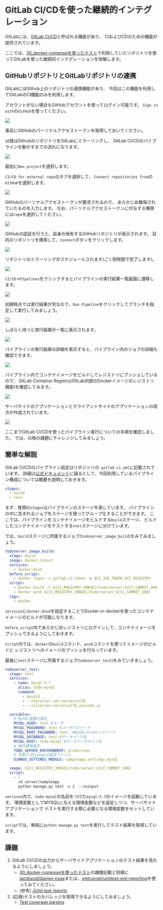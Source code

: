 # GitLab CI/CDを使った継続的インテグレーション

GitLabには、[GitLab CI/CD](https://docs.gitlab.com/ee/ci/)と呼ばれる機能があり、
CIおよびCDのための機能が提供されています。

ここでは、[30_docker-composeを使ったテスト](../20_dockerを使ったローカルテスト/30_docker-composeを使ったテスト.md)で利用していたリポジトリを使ってGitLabを使った継続的インテグレーションを体験します。

## GitHubリポジトリとGitLabリポジトリの連携

GitLabにはGithub上のリポジトリの連携機能があり、
今回はこの機能を利用してGitLabのCI機能のみを利用します。

アカウントがない場合もGitHubアカウントを使ってログイン可能です。
`Sign in with`の`GitHub`を使ってください。

![](2020-04-14-12-52-25.png)

事前にGitHubのパーソナルアクセストークンを取得しておいてください。

以降はGithubのリポジトリをGitLabにミラーリングし、
GitLab CI/CDのパイプラインを動かすまでの流れになります。

![](2020-04-14-12-54-12.png)

最初に`New project`を選択します。

`CI/CD for external repo`のタブを選択して、
`Connect repositories from`の`GitHub`を選択します。

![](2020-04-14-15-20-28.png)

GitHubのパーソナルアクセストークンが要求されるので、
あらかじめ確保されていたものを入力します。
なお、パーソナルアクセストークンに付与する権限には`repo`を選択してください。

![](2020-04-14-12-59-04.png)

GitHubの認証を行うと、自身の保有するGitHubリポジトリが表示されます。
目的のリポジトリを検索して、`Connect`ボタンをクリックします。

![](2020-04-14-13-00-19.png)

リポジトリのミラーリングがスケジュールされます(ごく短時間で完了します)。

![](2020-04-14-13-01-27.png)

`CI/CD`->`Pipelines`をクリックするとパイプラインの実行結果一覧画面に遷移します。

![](2020-04-14-13-20-37.png)

初期時点では実行結果が空なので、`Run Pipeline`をクリックしてブランチを指定して実行してみましょう。

![](2020-04-14-13-25-41.png)

しばらく待つと実行結果が一覧に表示されます。

![](2020-04-14-14-24-37.png)

パイプラインの実行結果の詳細を表示すると、パイプライン内のジョブの詳細も確認できます。

![](2020-04-14-14-24-19.png)

パイプライン内でコンテナイメージをビルドしてレジストリにプッシュしているので、
GitLab Container Registry(GitLab内部のDockerイメージのレジストリ機能)を確認してみます。

![](2020-04-14-14-49-55.png)

サーバサイドのアプリケーションとクライアントサイドのアプリケーションの両方が作成されています。

![](2020-04-14-14-50-09.png)

ここまでGitLab CI/CDを使ったパイプライン実行についての手順を確認しました。
では、以降の課題にチャレンジしてみましょう。

## 簡単な解説

GitLab CI/CDのパイプライン設定はリポジトリの`.gitlab-ci.yml`に記載されています。
詳細は[公式ドキュメント](https://docs.gitlab.com/ee/ci/)に譲るとして、今回利用しているパイプライン構成については概要を説明しておきます。

```yaml
stages:
  - build
  - test
```

まず、冒頭の`stages`はパイプラインのステージを表しています。
パイプラインの中に含まれるジョブをステージを使ってグループ化することができます。
ここでは、パイプラインをコンテナイメージをビルドする`build`ステージ、
ビルドしたコンテナイメージをテストする`test`ステージに分けています。

では、`build`ステージに所属するジョブ(`todoserver_image_build`)をみてみましょう。

```yaml
todoserver_image_build:
  stage: build
  image: docker:latest
  services:
    - docker:dind
  before_script:
    - docker login -u gitlab-ci-token -p $CI_JOB_TOKEN $CI_REGISTRY
  script:
    - docker build -t ${CI_REGISTRY_IMAGE}/todo/server:${CI_COMMIT_SHA} server
    - docker push ${CI_REGISTRY_IMAGE}/todo/server:${CI_COMMIT_SHA}
  tags:
    - docker
```

`services`に`docker:dind`を指定することでDocker-in-dockerを使ったコンテナイメージのビルドが可能になります。

`before_script`内であらかじめレジストリにログインして、コンテナイメージをプッシュできるようにしておきます。

`script`内では、`docker`の`build`コマンド、`push`コマンドを使ってイメージのビルドと
レジストリへのイメージのプッシュを行なっています。

最後に`test`ステージに所属するジョブ(`todoserver_test`)をみていきましょう。

```yaml
todoserver_test:
  stage: test
  services:
    - name: mysql:5.7
      alias: todo-mysql
      command:
        - mysqld 
        - --character-set-server=utf8 
        - --collation-server=utf8_unicode_ci

  variables:
    # MySQL関連の設定
    MYSQL_USER: test #ユーザ
    MYSQL_PASSWORD: test #ユーザパスワード
    MYSQL_ROOT_PASSWORD: test  #MySQLのrootパスワード
    MYSQL_DATABASE: test #データベース名
    MYSQL_HOST: todo-mysql #データベースホスト名
    # 動作環境設定
    TODO_SERVER_ENVIRONMENT: production
    # 利用するDjangoの設定ファイル
    DJANGO_SETTINGS_MODULE: sampleapp.settings_mysql

  image: ${CI_REGISTRY_IMAGE}/todo/server:${CI_COMMIT_SHA}
  script:
    - |
      cd server/sampleapp
      python manage.py test -v 2  --noinput
```

`services`内で、`todo-mysql`の名前をつけた`mysql:5.7`のイメージを起動しています。
環境変数としてMYSQLに与える環境変数などを設定しつつ、サーバサイドアプリケーションで
テストを実行する際に必要となる環境変数をセットしています。

`script`では、単純に`python manage.py test`を実行してテスト結果を取得しています。

## 課題

1. GitLab CI/CDの出力からサーバサイドアプリケーションのテスト結果を見れるようにしましょう。
   + [30_docker-composeを使ったテスト](../20_dockerを使ったローカルテスト/30_docker-composeを使ったテスト.md)の課題記載と同様に[jazzband/django-nose](https://github.com/jazzband/django-nose)または、[xmlrunner/unittest-xml-reporting](https://github.com/xmlrunner/unittest-xml-reporting)を使ってみてください。
   + (参考) [JUnit test reports](https://docs.gitlab.com/ee/ci/junit_test_reports.html)
2. (応用)テストのカバレッジを取得できるようにしてみましょう。
   + [Test coverage parsing](https://docs.gitlab.com/ee/ci/pipelines/settings.html#test-coverage-parsing)
